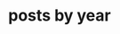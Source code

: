 ---
title: "posts by year"
permalink: /year-archive/
layout: posts
author_profile: true
pagination: 
  enabled: true
sidebar:
 nav: "categoryposts"
---